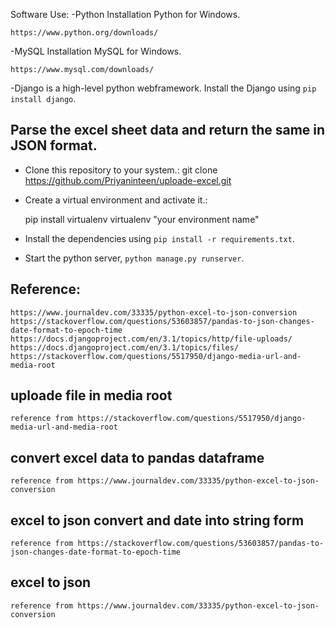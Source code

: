 
Software Use:
-Python
Installation Python for Windows.

	https://www.python.org/downloads/ 

-MySQL
Installation MySQL for Windows.

	https://www.mysql.com/downloads/

-Django is a high-level python webframework.
Install the Django using `pip install django`.

## Parse the excel sheet data and return the same in JSON format.

- Clone this repository to your system.:
	git clone https://github.com/Priyaninteen/uploade-excel.git

- Create a virtual environment and activate it.:

    pip install virtualenv
    virtualenv "your environment name"

- Install the dependencies using `pip install -r requirements.txt`.

- Start the python server, `python manage.py runserver`.

## Reference:
	
    https://www.journaldev.com/33335/python-excel-to-json-conversion
    https://stackoverflow.com/questions/53603857/pandas-to-json-changes-date-format-to-epoch-time
    https://docs.djangoproject.com/en/3.1/topics/http/file-uploads/
    https://docs.djangoproject.com/en/3.1/topics/files/
    https://stackoverflow.com/questions/5517950/django-media-url-and-media-root

## uploade file in media root
	
	reference from https://stackoverflow.com/questions/5517950/django-media-url-and-media-root

## convert excel data to pandas dataframe

	reference from https://www.journaldev.com/33335/python-excel-to-json-conversion

## excel to json convert and date into string form

	reference from https://stackoverflow.com/questions/53603857/pandas-to-json-changes-date-format-to-epoch-time

## excel to json

	reference from https://www.journaldev.com/33335/python-excel-to-json-conversion

